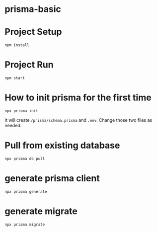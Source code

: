 # prisma-basic

# Project Setup
```
npm install
```

# Project Run
```
npm start
```

# How to init prisma for the first time
```
npx prisma init
```
It will create `/prisma/schema.prisma` and `.env`. Change those two files as needed.

# Pull from existing database
```
npx prisma db pull
```

# generate prisma client
```
npx prisma generate
```

# generate migrate
```
npx prisma migrate
```